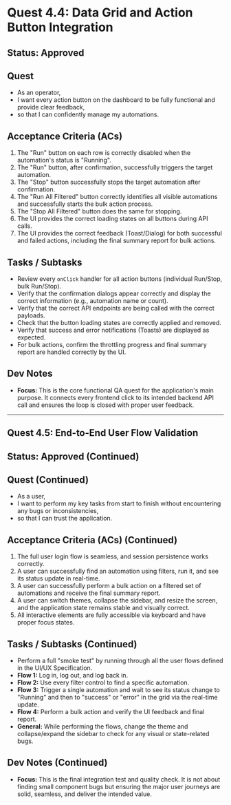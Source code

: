 # **Quest 4.4: Data Grid and Action Button Integration**

## **Status: Approved**

## **Quest**

* As an operator,  
* I want every action button on the dashboard to be fully functional and provide clear feedback,  
* so that I can confidently manage my automations.

## **Acceptance Criteria (ACs)**

1. The "Run" button on each row is correctly disabled when the automation's status is "Running".  
2. The "Run" button, after confirmation, successfully triggers the target automation.  
3. The "Stop" button successfully stops the target automation after confirmation.  
4. The "Run All Filtered" button correctly identifies all visible automations and successfully starts the
   bulk action process.  
5. The "Stop All Filtered" button does the same for stopping.  
6. The UI provides the correct loading states on all buttons during API calls.  
7. The UI provides the correct feedback (Toast/Dialog) for both successful and failed actions, including
   the final summary report for bulk actions.

## **Tasks / Subtasks**

* Review every `onClick` handler for all action buttons (individual Run/Stop, bulk Run/Stop).  
* Verify that the confirmation dialogs appear correctly and display the correct information (e.g.,
  automation name or count).  
* Verify that the correct API endpoints are being called with the correct payloads.  
* Check that the button loading states are correctly applied and removed.  
* Verify that success and error notifications (Toasts) are displayed as expected.  
* For bulk actions, confirm the throttling progress and final summary report are handled correctly by the UI.

## **Dev Notes**

* **Focus:** This is the core functional QA quest for the application's main purpose. It connects every
  frontend click to its intended backend API call and ensures the loop is closed with proper user feedback.

---

## **Quest 4.5: End-to-End User Flow Validation**

## **Status: Approved** (Continued)

## **Quest** (Continued)

* As a user,  
* I want to perform my key tasks from start to finish without encountering any bugs or inconsistencies,  
* so that I can trust the application.

## **Acceptance Criteria (ACs)** (Continued)

1. The full user login flow is seamless, and session persistence works correctly.  
2. A user can successfully find an automation using filters, run it, and see its status update in real-time.  
3. A user can successfully perform a bulk action on a filtered set of automations and receive the final
   summary report.  
4. A user can switch themes, collapse the sidebar, and resize the screen, and the application state
   remains stable and visually correct.  
5. All interactive elements are fully accessible via keyboard and have proper focus states.

## **Tasks / Subtasks** (Continued)

* Perform a full "smoke test" by running through all the user flows defined in the UI/UX Specification.  
* **Flow 1:** Log in, log out, and log back in.  
* **Flow 2:** Use every filter control to find a specific automation.  
* **Flow 3:** Trigger a single automation and wait to see its status change to "Running" and then to
  "success" or "error" in the grid via the real-time update.  
* **Flow 4:** Perform a bulk action and verify the UI feedback and final report.  
* **General:** While performing the flows, change the theme and collapse/expand the sidebar to check
  for any visual or state-related bugs.

## **Dev Notes** (Continued)

* **Focus:** This is the final integration test and quality check. It is not about finding small
  component bugs but ensuring the major user journeys are solid, seamless, and deliver the intended value.
